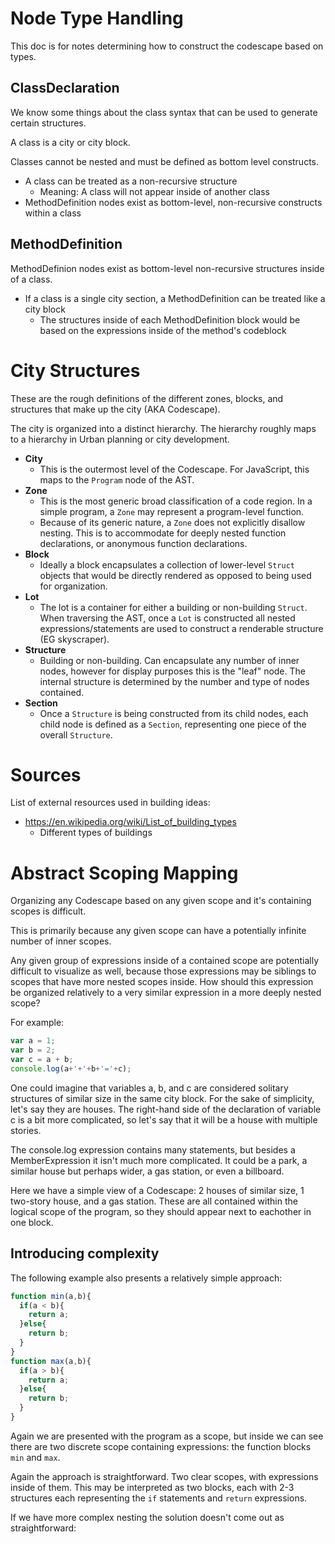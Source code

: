 # Node Type Handling

This doc is for notes determining how to construct the codescape based on types.

## ClassDeclaration

We know some things about the class syntax that can be used to generate certain structures.

A class is a city or city block.

Classes cannot be nested and must be defined as bottom level constructs.

  * A class can be treated as a non-recursive structure 
    * Meaning: A class will not appear inside of another class
  * MethodDefinition nodes exist as bottom-level, non-recursive constructs within a class

## MethodDefinition

MethodDefinion nodes exist as bottom-level non-recursive structures inside of a class.

  * If a class is a single city section, a MethodDefinition can be treated like a city block
    * The structures inside of each MethodDefinition block would be based on the expressions inside of the method's codeblock

# City Structures

These are the rough definitions of the different zones, blocks, and structures that make up the city (AKA Codescape).

The city is organized into a distinct hierarchy. The hierarchy roughly maps to a hierarchy in Urban planning or city development.

* __City__ 
  * This is the outermost level of the Codescape. For JavaScript, this maps to the `Program` node of the AST.
* __Zone__
  * This is the most generic broad classification of a code region. In a simple program, a `Zone` may represent a program-level function.
  * Because of its generic nature, a `Zone` does not explicitly disallow nesting. This is to accommodate for deeply nested function declarations, or anonymous function declarations.
* __Block__ 
  * Ideally a block encapsulates a collection of lower-level `Struct` objects that would be directly rendered as opposed to being used for organization.
* __Lot__
  * The lot is a container for either a building or non-building `Struct`. When traversing the AST, once a `Lot` is constructed all nested expressions/statements are used to construct a renderable structure (EG skyscraper).
* __Structure__
  * Building or non-building. Can encapsulate any number of inner nodes, however for display purposes this is the "leaf" node. The internal structure is determined by the number and type of nodes contained.
* __Section__
  * Once a `Structure` is being constructed from its child nodes, each child node is defined as a `Section`, representing one piece of the overall `Structure`.

# Sources

List of external resources used in building ideas:
* https://en.wikipedia.org/wiki/List_of_building_types
  * Different types of buildings

# Abstract Scoping Mapping

Organizing any Codescape based on any given scope and it's containing scopes is difficult.

This is primarily because any given scope can have a potentially infinite number of inner scopes.

Any given group of expressions inside of a contained scope are potentially difficult to visualize as well, because those expressions may be siblings to scopes that have more nested scopes inside. How should this expression be organized relatively to a very similar expression in a more deeply nested scope?

For example:
```javascript
var a = 1;
var b = 2;
var c = a + b;
console.log(a+'+'+b+'='+c);
```

One could imagine that variables a, b, and c are considered solitary structures of similar size in the same city block. For the sake of simplicity, let's say they are houses. The right-hand side of the declaration of variable c is a bit more complicated, so let's say that it will be a house with multiple stories.

The console.log expression contains many statements, but besides a MemberExpression it isn't much more complicated. It could be a park, a similar house but perhaps wider, a gas station, or even a billboard.

Here we have a simple view of a Codescape: 2 houses of similar size, 1 two-story house, and a gas station. These are all contained within the logical scope of the program, so they should appear next to eachother in one block.

## Introducing complexity
The following example also presents a relatively simple approach:
```javascript
function min(a,b){
  if(a < b){
    return a;
  }else{
    return b;
  }
}
function max(a,b){
  if(a > b){
    return a;
  }else{
    return b;
  }
}
```

Again we are presented with the program as a scope, but inside we can see there are two discrete scope containing expressions: the function blocks `min` and `max`.

Again the approach is straightforward. Two clear scopes, with expressions inside of them. This may be interpreted as two blocks, each with 2-3 structures each representing the `if` statements and `return` expressions.

If we have more complex nesting the solution doesn't come out as straightforward:
```javascript

```
